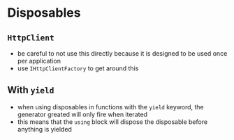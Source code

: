 # Disposables

## `HttpClient`

- be careful to not use this directly because it is designed to be used once per application
- use `IHttpClientFactory` to get around this

## With `yield`

- when using disposables in functions with the `yield` keyword, the generator greated will only fire when iterated
- this means that the `using` block will dispose the disposable before anything is yielded
